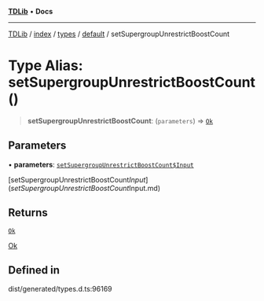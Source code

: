 [**TDLib**](../../../../../../README.md) • **Docs**

***

[TDLib](../../../../../../modules.md) / [index](../../../../../README.md) / [types](../../../README.md) / [default](../README.md) / setSupergroupUnrestrictBoostCount

# Type Alias: setSupergroupUnrestrictBoostCount()

> **setSupergroupUnrestrictBoostCount**: (`parameters`) => [`Ok`](Ok.md)

## Parameters

• **parameters**: [`setSupergroupUnrestrictBoostCount$Input`](setSupergroupUnrestrictBoostCount$Input.md)

[setSupergroupUnrestrictBoostCount$Input](setSupergroupUnrestrictBoostCount$Input.md)

## Returns

[`Ok`](Ok.md)

[Ok](Ok.md)

## Defined in

dist/generated/types.d.ts:96169
